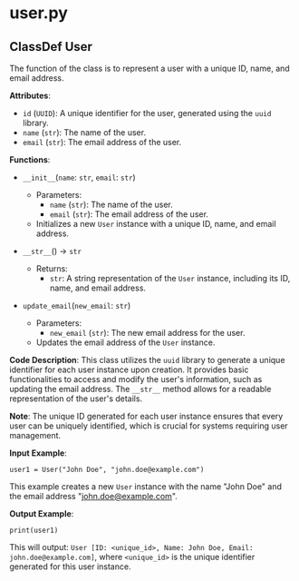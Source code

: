 # user.py

## ClassDef User

The function of the class is to represent a user with a unique ID, name, and email address.

**Attributes**:

- `id` (`UUID`): A unique identifier for the user, generated using the `uuid` library.
- `name` (`str`): The name of the user.
- `email` (`str`): The email address of the user.

**Functions**:

- `__init__`(`name`: `str`, `email`: `str`)
    - Parameters:
        - `name` (`str`): The name of the user.
        - `email` (`str`): The email address of the user.
    - Initializes a new `User` instance with a unique ID, name, and email address.

- `__str__`() -> `str`
    - Returns:
        - `str`: A string representation of the `User` instance, including its ID, name, and email address.

- `update_email`(`new_email`: `str`)
    - Parameters:
        - `new_email` (`str`): The new email address for the user.
    - Updates the email address of the `User` instance.

**Code Description**: This class utilizes the `uuid` library to generate a unique identifier for each user instance upon creation. It provides basic functionalities to access and modify the user's information, such as updating the email address. The `__str__` method allows for a readable representation of the user's details.

**Note**: The unique ID generated for each user instance ensures that every user can be uniquely identified, which is crucial for systems requiring user management.

**Input Example**: 

```
user1 = User("John Doe", "john.doe@example.com")
```
This example creates a new `User` instance with the name "John Doe" and the email address "john.doe@example.com".

**Output Example**:

```
print(user1)
```
This will output: `User [ID: <unique_id>, Name: John Doe, Email: john.doe@example.com]`, where `<unique_id>` is the unique identifier generated for this user instance.